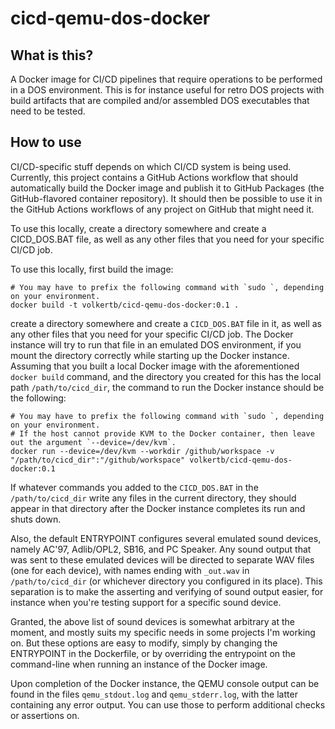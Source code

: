 # cicd-qemu-dos-docker

## What is this?

A Docker image for CI/CD pipelines that require operations to be performed in a DOS environment. This is for instance
useful for retro DOS projects with build artifacts that are compiled and/or assembled DOS executables that need to be
tested.

## How to use

CI/CD-specific stuff depends on which CI/CD system is being used. Currently, this project contains a GitHub Actions
workflow that should automatically build the Docker image and publish it to GitHub Packages (the GitHub-flavored
container repository). It should then be possible to use it in the GitHub Actions workflows of any project on GitHub
that might need it.

To use this locally, create a directory somewhere and create a CICD_DOS.BAT file, as well as any other files that you
need for your specific CI/CD job.

To use this locally, first build the image:

```shell
# You may have to prefix the following command with `sudo `, depending on your environment.
docker build -t volkertb/cicd-qemu-dos-docker:0.1 .
```

create a directory somewhere and create a `CICD_DOS.BAT` file in it, as well as any other files that you need for your
specific CI/CD job. The Docker instance will try to run that file in an emulated DOS environment, if you mount the
directory correctly while starting up the Docker instance. Assuming that you built a local Docker image with the
aforementioned `docker build` command, and the directory you created for this has the local path `/path/to/cicd_dir`,
the command to run the Docker instance should be the following:

```shell
# You may have to prefix the following command with `sudo `, depending on your environment.
# If the host cannot provide KVM to the Docker container, then leave out the argument `--device=/dev/kvm`.
docker run --device=/dev/kvm --workdir /github/workspace -v "/path/to/cicd_dir":"/github/workspace" volkertb/cicd-qemu-dos-docker:0.1
```

If whatever commands you added to the `CICD_DOS.BAT` in the `/path/to/cicd_dir` write any files in the current
directory, they should appear in that directory after the Docker instance completes its run and shuts down.

Also, the default ENTRYPOINT configures several emulated sound devices, namely AC'97, Adlib/OPL2, SB16, and PC Speaker.
Any sound output that was sent to these emulated devices will be directed to separate WAV files (one for each device),
with names ending with `_out.wav` in `/path/to/cicd_dir` (or whichever directory you configured in its place). This
separation is to make the asserting and verifying of sound output easier, for instance when you're testing support for a
specific sound device.

Granted, the above list of sound devices is somewhat arbitrary at the moment, and mostly suits my specific needs in some
projects I'm working on. But these options are easy to modify, simply by changing the ENTRYPOINT in the Dockerfile, or
by overriding the entrypoint on the command-line when running an instance of the Docker image.

Upon completion of the Docker instance, the QEMU console output can be found in the files `qemu_stdout.log` and
`qemu_stderr.log`, with the latter containing any error output. You can use those to perform additional checks or
assertions on.
